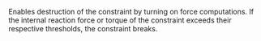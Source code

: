 Enables destruction of the constraint by turning on force computations. If
the internal reaction force or torque of the constraint exceeds their
respective thresholds, the constraint breaks.